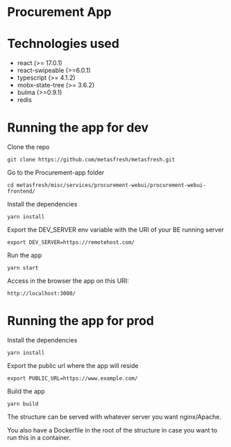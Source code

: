 # Procurement App

# Technologies used

* react (>= 17.0.1)
* react-swipeable (>=6.0.1)
* typescript (>= 4.1.2)
* mobx-state-tree (>= 3.6.2)
* bulma (>=0.9.1)
* redis

# Running the app for dev

Clone the repo

`git clone https://github.com/metasfresh/metasfresh.git`

Go to the Procurement-app folder

`cd metasfresh/misc/services/procurement-webui/procurement-webui-frontend/`

Install the dependencies

`yarn install`

Export the DEV_SERVER env variable with the URI of your BE running server

`export DEV_SERVER=https://remotehost.com/`

Run the app

`yarn start`

Access in the browser the app on this URI:

`http://localhost:3000/`

# Running the app for prod

Install the dependencies

`yarn install`

Export the public url where the app will reside

`export PUBLIC_URL=https://www.example.com/`

Build the app

`yarn build`

The structure can be served with whatever server you want nginx/Apache.


You also have a Dockerfile in the root of the structure in case you want to run this in a container.





